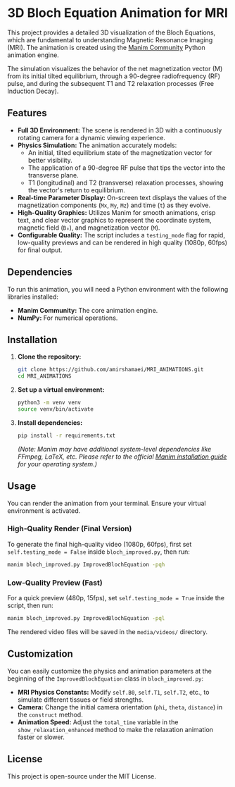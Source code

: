 # 3D Bloch Equation Animation for MRI

This project provides a detailed 3D visualization of the Bloch Equations, which are fundamental to understanding Magnetic Resonance Imaging (MRI). The animation is created using the [Manim Community](https://www.manim.community/) Python animation engine.

The simulation visualizes the behavior of the net magnetization vector (M) from its initial tilted equilibrium, through a 90-degree radiofrequency (RF) pulse, and during the subsequent T1 and T2 relaxation processes (Free Induction Decay).

## Features

- **Full 3D Environment:** The scene is rendered in 3D with a continuously rotating camera for a dynamic viewing experience.
- **Physics Simulation:** The animation accurately models:
    - An initial, tilted equilibrium state of the magnetization vector for better visibility.
    - The application of a 90-degree RF pulse that tips the vector into the transverse plane.
    - T1 (longitudinal) and T2 (transverse) relaxation processes, showing the vector's return to equilibrium.
- **Real-time Parameter Display:** On-screen text displays the values of the magnetization components (`Mx`, `My`, `Mz`) and time (`t`) as they evolve.
- **High-Quality Graphics:** Utilizes Manim for smooth animations, crisp text, and clear vector graphics to represent the coordinate system, magnetic field (`B₀`), and magnetization vector (`M`).
- **Configurable Quality:** The script includes a `testing_mode` flag for rapid, low-quality previews and can be rendered in high quality (1080p, 60fps) for final output.

## Dependencies

To run this animation, you will need a Python environment with the following libraries installed:

- **Manim Community:** The core animation engine.
- **NumPy:** For numerical operations.

## Installation

1.  **Clone the repository:**
    ```bash
    git clone https://github.com/amirshamaei/MRI_ANIMATIONS.git
    cd MRI_ANIMATIONS
    ```

2.  **Set up a virtual environment:**
    ```bash
    python3 -m venv venv
    source venv/bin/activate
    ```

3.  **Install dependencies:**
    ```bash
    pip install -r requirements.txt
    ```
    *(Note: Manim may have additional system-level dependencies like FFmpeg, LaTeX, etc. Please refer to the official [Manim installation guide](https://docs.manim.community/en/stable/installation.html) for your operating system.)*

## Usage

You can render the animation from your terminal. Ensure your virtual environment is activated.

### High-Quality Render (Final Version)

To generate the final high-quality video (1080p, 60fps), first set `self.testing_mode = False` inside `bloch_improved.py`, then run:

```bash
manim bloch_improved.py ImprovedBlochEquation -pqh
```

### Low-Quality Preview (Fast)

For a quick preview (480p, 15fps), set `self.testing_mode = True` inside the script, then run:

```bash
manim bloch_improved.py ImprovedBlochEquation -pql
```

The rendered video files will be saved in the `media/videos/` directory.

## Customization

You can easily customize the physics and animation parameters at the beginning of the `ImprovedBlochEquation` class in `bloch_improved.py`:

-   **MRI Physics Constants:** Modify `self.B0`, `self.T1`, `self.T2`, etc., to simulate different tissues or field strengths.
-   **Camera:** Change the initial camera orientation (`phi`, `theta`, `distance`) in the `construct` method.
-   **Animation Speed:** Adjust the `total_time` variable in the `show_relaxation_enhanced` method to make the relaxation animation faster or slower.

## License

This project is open-source under the MIT License.
